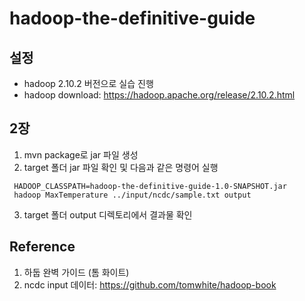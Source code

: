 # hadoop-the-definitive-guide

## 설정
- hadoop 2.10.2 버전으로 실습 진행
- hadoop download: https://hadoop.apache.org/release/2.10.2.html

## 2장
1. mvn package로 jar 파일 생성
2. target 폴더 jar 파일 확인 및 다음과 같은 명령어 실행
```
 HADOOP_CLASSPATH=hadoop-the-definitive-guide-1.0-SNAPSHOT.jar
 hadoop MaxTemperature ../input/ncdc/sample.txt output 
```
3. target 폴더 output 디렉토리에서 결과물 확인

## Reference
1. 하둡 완벽 가이드 (톰 화이트)
2. ncdc input 데이터: https://github.com/tomwhite/hadoop-book

